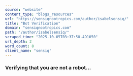 ```yaml
---
source: "website"
content_type: "blogs_resources"
url: "https://sensiqnootropics.com/author/isabelsensiq/"
title: "Bot Verification"
domain: "sensiqnootropics.com"
path: "/author/isabelsensiq/"
scraped_time: "2025-10-05T03:37:50.491050"
url_depth: 2
word_count: 8
client_name: "sensiq"
---
```


### Verifying that you are not a robot...